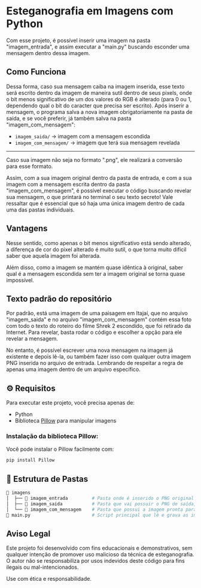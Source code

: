 # Esteganografia em Imagens com Python

Com esse projeto, é possível inserir uma imagem na pasta "imagem_entrada", e assim executar a "main.py" buscando esconder uma mensagem dentro dessa imagem.

## Como Funciona
Dessa forma, caso sua mensagem caiba na imagem inserida, esse texto será escrito dentro da imagem de maneira sutil dentro de seus pixels, onde o bit menos significativo de um dos valores do RGB é alterado (para 0 ou 1, dependendo qual o bit do caracter que precisa ser escrito). 
Após inserir a mensagem, o programa salva a nova imagem obrigatoriamente na pasta de saída, e se você preferir, já também salva na pasta "imagem_com_mensagem":

- `imagem_saida/` → imagem com a mensagem escondida
- `imagem_com_mensagem/` → imagem que terá sua mensagem revelada

---
Caso sua imagem não seja no formato ".png", ele realizará a conversão para esse formato.

Assim, com a sua imagem original dentro da pasta de entrada, e com a sua imagem com a mensagem escrita dentro da pasta "imagem_com_mensagem", é possível executar o código buscando revelar sua mensagem, o que printará no terminal o seu texto secreto! Vale ressaltar que é essencial que só haja uma única imagem dentro de cada uma das pastas individuais.


## Vantagens
Nesse sentido, como apenas o bit menos significativo está sendo alterado, a diferença de cor do pixel alterado é muito sutil, o que torna muito difícil saber que aquela imagem foi alterada.

Além disso, como a imagem se mantém quase idêntica à original, saber qual é a mensagem escondida sem ter a imagem original se torna quase impossível.

## Texto padrão do repositório
Por padrão, está uma imagem de uma paisagem em Itajaí, que no arquivo "imagem_saida" e no arquivo "imagem_com_mensagem" contém essa foto com todo o texto do roteiro do filme Shrek 2 escondido, que foi retirado da Internet. Para revelar, basta rodar o código e escolher a opção para ele revelar a mensagem.

No entanto, é possível escrever uma nova mensagem na imagem já existente e depois lê-la, ou também fazer isso com qualquer outra imagem PNG inserida no arquivo de entrada. Lembrando de respeitar a regra de apenas uma imagem dentro de um arquivo específico.

## ⚙️ Requisitos

Para executar este projeto, você precisa apenas de:

- Python
- Biblioteca [Pillow](https://python-pillow.org/) para manipular imagens

### Instalação da biblioteca Pillow:

Você pode instalar o Pillow facilmente com:

```bash
pip install Pillow
```


## 📁 Estrutura de Pastas

```bash
📂 imagens
│  ├── 📂 imagem_entrada         # Pasta onde é inserido o PNG original
│  ├── 📂 imagem_saida           # Pasta que vai possuir o PNG de saída, com a mensagem escondida
│  └── 📂 imagem_com_mensagem    # Pasta que possui a imagem pronta para revelar o conteúdo oculto
📄 main.py                       # Script principal que lê e grava as imagens
```
## Aviso Legal

Este projeto foi desenvolvido com fins educacionais e demonstrativos, sem qualquer intenção de promover uso malicioso da técnica de esteganografia. O autor não se responsabiliza por usos indevidos deste código para fins ilegais ou mal-intencionados.

Use com ética e responsabilidade.
